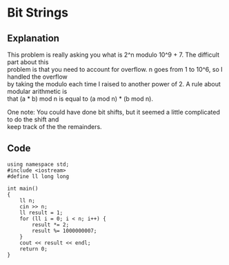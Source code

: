 # Bit Strings
## Explanation
This problem is really asking you what is 2^n modulo 10^9 + 7. The difficult part about this  
problem is that you need to account for overflow. n goes from 1 to 10^6, so I handled the overflow  
by taking the modulo each time I raised to another power of 2. A rule about modular arithmetic is  
that (a * b) mod n is equal to (a mod n) * (b mod n).

One note: You could have done bit shifts, but it seemed a little complicated to do the shift and  
keep track of the the remainders.
## Code
    using namespace std;
    #include <iostream>
    #define ll long long
    
    int main()
    {
        ll n;
        cin >> n;
        ll result = 1;
        for (ll i = 0; i < n; i++) {
            result *= 2;
            result %= 1000000007;
        }
        cout << result << endl;
        return 0;
    }
